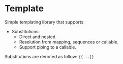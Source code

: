 # Template

Simple templating library that supports:

- Substitutions:
  - Direct and nested.
  - Resolution from mapping, sequences or callable.
  - Support piping to a callable.

Substitutions are denoted as follow: `{{...}}`
